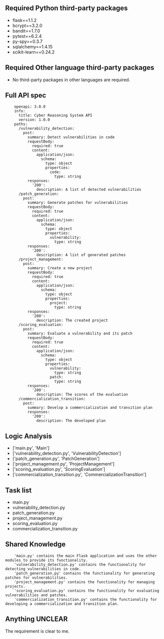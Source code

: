## Required Python third-party packages

- flask==1.1.2
- bcrypt==3.2.0
- bandit==1.7.0
- pytest==6.2.4
- py-spy==0.3.7
- sqlalchemy==1.4.15
- scikit-learn==0.24.2

## Required Other language third-party packages

- No third-party packages in other languages are required.

## Full API spec


        openapi: 3.0.0
        info:
          title: Cyber Reasoning System API
          version: 1.0.0
        paths:
          /vulnerability_detection:
            post:
              summary: Detect vulnerabilities in code
              requestBody:
                required: true
                content:
                  application/json:
                    schema:
                      type: object
                      properties:
                        code:
                          type: string
              responses:
                '200':
                  description: A list of detected vulnerabilities
          /patch_generation:
            post:
              summary: Generate patches for vulnerabilities
              requestBody:
                required: true
                content:
                  application/json:
                    schema:
                      type: object
                      properties:
                        vulnerability:
                          type: string
              responses:
                '200':
                  description: A list of generated patches
          /project_management:
            post:
              summary: Create a new project
              requestBody:
                required: true
                content:
                  application/json:
                    schema:
                      type: object
                      properties:
                        project:
                          type: string
              responses:
                '200':
                  description: The created project
          /scoring_evaluation:
            post:
              summary: Evaluate a vulnerability and its patch
              requestBody:
                required: true
                content:
                  application/json:
                    schema:
                      type: object
                      properties:
                        vulnerability:
                          type: string
                        patch:
                          type: string
              responses:
                '200':
                  description: The scores of the evaluation
          /commercialization_transition:
            post:
              summary: Develop a commercialization and transition plan
              responses:
                '200':
                  description: The developed plan
     

## Logic Analysis

- ['main.py', 'Main']
- ['vulnerability_detection.py', 'VulnerabilityDetection']
- ['patch_generation.py', 'PatchGeneration']
- ['project_management.py', 'ProjectManagement']
- ['scoring_evaluation.py', 'ScoringEvaluation']
- ['commercialization_transition.py', 'CommercializationTransition']

## Task list

- main.py
- vulnerability_detection.py
- patch_generation.py
- project_management.py
- scoring_evaluation.py
- commercialization_transition.py

## Shared Knowledge


        'main.py' contains the main Flask application and uses the other modules to provide its functionality.
        'vulnerability_detection.py' contains the functionality for detecting vulnerabilities in code.
        'patch_generation.py' contains the functionality for generating patches for vulnerabilities.
        'project_management.py' contains the functionality for managing projects.
        'scoring_evaluation.py' contains the functionality for evaluating vulnerabilities and patches.
        'commercialization_transition.py' contains the functionality for developing a commercialization and transition plan.
    

## Anything UNCLEAR

The requirement is clear to me.

